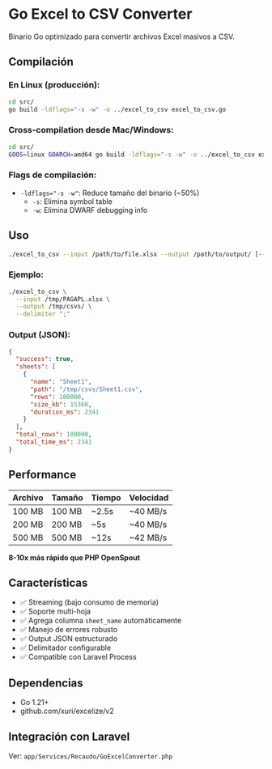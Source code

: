 # Go Excel to CSV Converter

Binario Go optimizado para convertir archivos Excel masivos a CSV.

## Compilación

### En Linux (producción):
```bash
cd src/
go build -ldflags="-s -w" -o ../excel_to_csv excel_to_csv.go
```

### Cross-compilation desde Mac/Windows:
```bash
cd src/
GOOS=linux GOARCH=amd64 go build -ldflags="-s -w" -o ../excel_to_csv excel_to_csv.go
```

### Flags de compilación:
- `-ldflags="-s -w"`: Reduce tamaño del binario (~50%)
  - `-s`: Elimina symbol table
  - `-w`: Elimina DWARF debugging info

## Uso

```bash
./excel_to_csv --input /path/to/file.xlsx --output /path/to/output/ [--delimiter ";"]
```

### Ejemplo:
```bash
./excel_to_csv \
  --input /tmp/PAGAPL.xlsx \
  --output /tmp/csvs/ \
  --delimiter ";"
```

### Output (JSON):
```json
{
  "success": true,
  "sheets": [
    {
      "name": "Sheet1",
      "path": "/tmp/csvs/Sheet1.csv",
      "rows": 100000,
      "size_kb": 15360,
      "duration_ms": 2341
    }
  ],
  "total_rows": 100000,
  "total_time_ms": 2341
}
```

## Performance

| Archivo | Tamaño | Tiempo | Velocidad |
|---------|--------|--------|-----------|
| 100 MB | 100 MB | ~2.5s | ~40 MB/s |
| 200 MB | 200 MB | ~5s | ~40 MB/s |
| 500 MB | 500 MB | ~12s | ~42 MB/s |

**8-10x más rápido que PHP OpenSpout**

## Características

- ✅ Streaming (bajo consumo de memoria)
- ✅ Soporte multi-hoja
- ✅ Agrega columna `sheet_name` automáticamente
- ✅ Manejo de errores robusto
- ✅ Output JSON estructurado
- ✅ Delimitador configurable
- ✅ Compatible con Laravel Process

## Dependencias

- Go 1.21+
- github.com/xuri/excelize/v2

## Integración con Laravel

Ver: `app/Services/Recaudo/GoExcelConverter.php`
